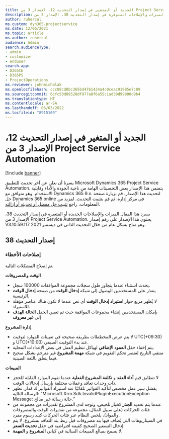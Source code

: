 ```yaml
---
title: الجديد أو المتغير في إصدار التحديث 12، الإصدار 3 من Project Service Automation
description: يسرد هذا المقال الميزات والإصلاحات المتوفرة في إصدار التحديث 38، الإصدار 3 من Microsoft Dynamics 365 Project Service Automation.
author: ruhercul
ms.custom: dyn365-projectservice
ms.date: 12/06/2021
ms.topic: article
ms.author: ruhercul
audience: Admin
search.audienceType:
- admin
- customizer
- enduser
search.app:
- D365CE
- D365PS
- ProjectOperations
ms.reviewer: johnmichalak
ms.openlocfilehash: ccc08cd0bc365bd4761424a4c0ceac91985e7c89
ms.sourcegitcommit: 6cfc50d89528df977a8f6a55c1ad39d99800d9b4
ms.translationtype: HT
ms.contentlocale: ar-SA
ms.lasthandoff: 06/03/2022
ms.locfileid: "8915169"
---
```

# <a name="whats-new-or-changed-in-project-service-automation-update-release-38-v3"></a>الجديد أو المتغير في إصدار التحديث 12، الإصدار 3 من Project Service Automation

[!include [banner](../includes/psa-now-project-operations.md)]

يسرنا أن نعلن عن آخر تحديث للتطبيق Microsoft Dynamics 365 Project Service Automation. يتضمن هذا الإصدار بعض التحسينات الهامة من ناحية الجودة والأداء وقابلية الاستخدام. وهو متوافق مع Dynamics 365 9.x. لتحديث هذا الإصدار، قم بزيارة صفحة حل Dynamics 365 online في مركز إدارة، ثم قم بتثبيت التحديث. لمزيد من المعلومات، راجع [تثبيت حل مفضل أو تحديثه أو إزالته](/power-platform/admin/install-remove-preferred-solution).

يسرد هذا المقال الميزات والإصلاحات الجديدة أو المتغيرة في إصدار التحديث 38، الإصدار 3 من Project Service Automation. يحتوي هذا الإصدار على رقم إصدار V3.10.59.117 وهو متاح بشكل عام من خلال التحديث الذاتي في ديسمبر 2021.

## <a name="update-release-38"></a>إصدار التحديث 38

### <a name="bug-fixes"></a>إصلاحات الأخطاء

تم إصلاح المشكلات التالية.

**الوقت والمصروفات**

- يحدث استثناء عندما يتجاوز طول سجلات مجموعة الموافقات 100000 سجل.
- يتعذر على المستخدمين الوصول إلى شبكة **إدخال الوقت** من صفحة **إدخال الوقت** الرئيسية.
- لا يُظهر مربع حوار **استيراد إدخال الوقت** أي نص عندما لا تكون هناك عناصر مؤهلة للاستيراد.
- بإمكان المستخدمين إنشاء مجموعات الموافقة حيث تم تعيين الحقل **الحالة الهدف** إلى **غير معروف**

**إدارة المشروع**

- لا يتم عرض المخططات‬ بطريقة صحيحة في تعيينات الموارد لتوقيت UTC(+09:30) و UTC(+10:00) عند بدء التوقيت الصيفي.
- يتم إخفاء حقل **العمود الإضافي** لهياكل تنظيم العمل في بعض الإعدادات المحلية.
- منتقي التاريخ لعنصر تحكم التقويم في شبكة **مهمة المشروع** غير مترجم بشكل صحيح فيما يتعلق باللغة الصينية.

**‏المبيعات**

- لا تتطابق قيم **أداء العقد** و **تكلفة المشروع الفعلية** عندما تقوم الموارد القابلة للحجز ذات وحدات تعاقد وعملات مختلفة بإرسال إدخالات الوقت.
- يفشل سير عمل مخصص لتأكيد الفواتير تلقائيًا عند استيراد الفواتير ك مُدار. تظهر الرسالة التالية: "Microsoft.Xrm.Sdk.InvalidPluginExecutionException Message: حالة رسالة غير صالح."
- عندما يتم تحديد **الجذر** كخيار تلخيص، وتوجد لدى المشروع تقديرات من مجموعة من فئات الحركات (على سبيل المثال، مجموعة من تقديرات الوقت والمصروفات والمواد)، يلخص النظام عبر فئات الحركات كبند رسوم مفرد.
- في السيناريوهات التي يُضاف فيها بند مصروفات قبل ربط بند التعاقد بمشروع، لا يتم إدخال التسعير الصحيح كقيمة افتراضية في حقل **تحديث السعر**.
- لا يسمح بمبالغ المبيعات السالبة في كياني **المشروع** و **المهمة**.
